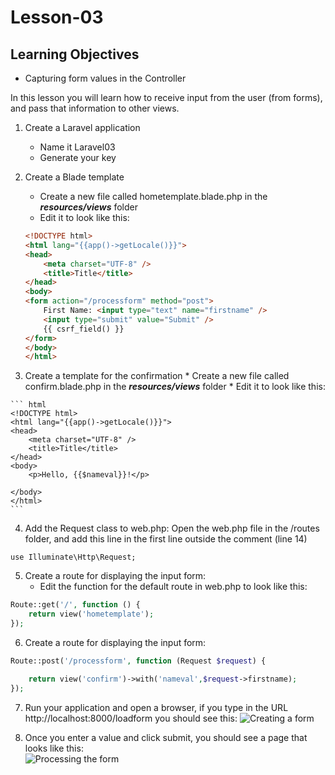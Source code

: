 <!-- enter lesson number and title below separated by hyphen-->
# Lesson-03
## Learning Objectives
* Capturing form values in the Controller

In this lesson you will learn how to receive input from the user (from forms), and pass that information to other views.

1. Create a Laravel application
    * Name it Laravel03
    * Generate your key

2. Create a Blade template
    * Create a new file called hometemplate.blade.php in the ***resources/views*** folder
    * Edit it to look like this:

    ```html
    <!DOCTYPE html>
    <html lang="{{app()->getLocale()}}">
    <head>
        <meta charset="UTF-8" />
        <title>Title</title>
    </head>
    <body>
    <form action="/processform" method="post">
        First Name: <input type="text" name="firstname" />
        <input type="submit" value="Submit" />
        {{ csrf_field() }}
    </form>
    </body>
    </html>
    ```

  3. Create a template for the confirmation
    * Create a new file called confirm.blade.php in the ***resources/views*** folder
    * Edit it to look like this:

    ``` html
    <!DOCTYPE html>
    <html lang="{{app()->getLocale()}}">
    <head>
        <meta charset="UTF-8" />
        <title>Title</title>
    </head>
    <body>
        <p>Hello, {{$nameval}}!</p>

    </body>
    </html>
    ```

4. Add the Request class to web.php:
Open the web.php file in the /routes folder, and add this line in the first line outside the comment (line 14)
```
use Illuminate\Http\Request;
```

5. Create a route for displaying the input form:
    * Edit the function for the default route in web.php to look like this:

``` php
Route::get('/', function () {
    return view('hometemplate');
});
```

6. Create a route for displaying the input form:

``` php
Route::post('/processform', function (Request $request) {

    return view('confirm')->with('nameval',$request->firstname);
});
```



7. Run your application and open a browser, if you type in the URL http://localhost:8000/loadform you should see this:
![Creating a form](https://github.com/ajhenley/unofficialguides/blob/master/IntroToSpringBoot/img/Lesson04a.png "Creating a form")

8. Once you enter a value and click submit, you should see a page that looks like this:  
![Processing the form](https://github.com/ajhenley/unofficialguides/blob/master/IntroToSpringBoot/img/Lesson04b.png "Processing the form")
